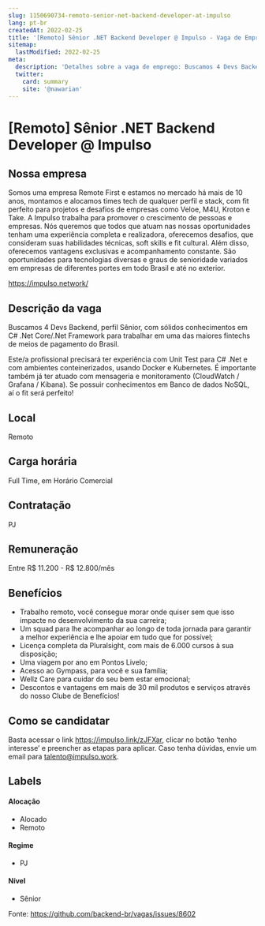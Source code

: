 ```yaml
---
slug: 1150690734-remoto-senior-net-backend-developer-at-impulso
lang: pt-br
createdAt: 2022-02-25
title: '[Remoto] Sênior .NET Backend Developer @ Impulso - Vaga de Emprego'
sitemap:
  lastModified: 2022-02-25
meta:
  description: 'Detalhes sobre a vaga de emprego: Buscamos 4 Devs Backend, perfil Sênior, com sólidos conhecimentos em C# .Net Core/.Net Framework para trabalhar em uma das maiores fintechs de meios de pagamento do Brasil. Este/a profissional precisará ter experiência com Unit Test para C# .Net e com ambientes conteinerizados, usando Docker e Kubernetes. É importante também já ter atuado com mensageria e monitoramento (CloudWatch / Grafana / Kibana). Se possuir conhecimentos em Banco de dados NoSQL, aí o fit será perfeito!'
  twitter:
    card: summary
    site: '@nawarian'
---
```


# [Remoto] Sênior .NET Backend Developer @ Impulso

## Nossa empresa

Somos uma empresa Remote First e estamos no mercado há mais de 10 anos, montamos e alocamos times tech de qualquer perfil e stack, com fit perfeito para projetos e desafios de empresas como Veloe, M4U, Kroton e Take. A Impulso trabalha para promover o crescimento de pessoas e empresas. Nós queremos que todos que atuam nas nossas oportunidades tenham uma experiência completa e realizadora, oferecemos desafios, que consideram suas habilidades técnicas, soft skills e fit cultural. Além disso, oferecemos vantagens exclusivas e acompanhamento constante. São oportunidades para tecnologias diversas e graus de senioridade variados em empresas de diferentes portes em todo Brasil e até no exterior.

https://impulso.network/

## Descrição da vaga

Buscamos 4 Devs Backend, perfil Sênior, com sólidos conhecimentos em C# .Net Core/.Net Framework para trabalhar em uma das maiores fintechs de meios de pagamento do Brasil.

Este/a profissional precisará ter experiência com Unit Test para C# .Net e com ambientes conteinerizados, usando Docker e Kubernetes. É importante também já ter atuado com mensageria e monitoramento (CloudWatch / Grafana / Kibana). Se possuir conhecimentos em Banco de dados NoSQL, aí o fit será perfeito!

## Local

Remoto

## Carga horária

Full Time, em Horário Comercial

## Contratação

PJ 

## Remuneração

Entre R$ 11.200 - R$ 12.800/mês

## Benefícios

- Trabalho remoto, você consegue morar onde quiser sem que isso impacte no desenvolvimento da sua carreira; 
- Um squad para lhe acompanhar ao longo de toda jornada para garantir a melhor experiência e lhe apoiar em tudo que for possível; 
- Licença completa da Pluralsight, com mais de 6.000 cursos à sua disposição; 
- Uma viagem por ano em Pontos Livelo; 
- Acesso ao Gympass, para você e sua família; 
- Wellz Care para cuidar do seu bem estar emocional; 
-  Descontos e vantagens em mais de 30 mil produtos e serviços através do nosso Clube de Benefícios!

## Como se candidatar

Basta acessar o link https://impulso.link/zJFXar, clicar no botão ‘tenho interesse’ e preencher as etapas para aplicar. Caso tenha dúvidas, envie um email para talento@impulso.work.

## Labels
<!-- retire os labels que não fazem sentido à vaga -->

#### Alocação
- Alocado
- Remoto

#### Regime

- PJ

#### Nível

- Sênior


Fonte: https://github.com/backend-br/vagas/issues/8602
